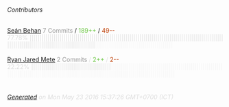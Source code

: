 ###### Contributors
[Seán Behan](https://github.com/jjmax75)
<font color="#999">7 Commits</font> / <font color="#6cc644">189++</font> / <font color="#bd3c00"> 49--</font>
<font color="#dedede">77.78%&nbsp;<font color="#dedede">|||||||||||||||||||||||||||||||||||||||||||||||||||||||||||||||||||||||||||||||||||||||||||||||||||||||||||||||||||||||||||||||||||||||||||||</font><font color="#f4f4f4">|||||||||||||||||||||||||||||||||||||||</font><br><br>
[Ryan Jared Mete](https://github.com/ryanmete)
<font color="#999">2 Commits</font> / <font color="#6cc644">2++</font> / <font color="#bd3c00"> 2--</font>
<font color="#dedede">22.22%&nbsp;<font color="#dedede">||||||||||||||||||||||||||||||||||||||||</font><font color="#f4f4f4">||||||||||||||||||||||||||||||||||||||||||||||||||||||||||||||||||||||||||||||||||||||||||||||||||||||||||||||||||||||||||||||||||||||||||||</font><br><br>
###### [Generated](https://github.com/jakeleboeuf/contributor) on Mon May 23 2016 15:37:26 GMT+0700 (ICT)
